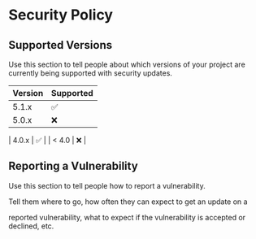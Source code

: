 # Security Policy

## Supported Versions

Use this section to tell people about which versions of your project are
currently being supported with security updates.


| Version | Supported          |
| ------- | ------------------ |
| 5.1.x   | :white_check_mark: |
| 5.0.x   | :x:                |

| 4.0.x   | :white_check_mark: |
| < 4.0   | :x:                |


## Reporting a Vulnerability



Use this section to tell people how to report a vulnerability.


Tell them where to go, how often they can expect to get an update on a

reported vulnerability, what to expect if the vulnerability is accepted or
declined, etc.
